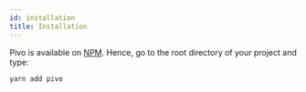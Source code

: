 ```yaml
---
id: installation
title: Installation
---
```


Pivo is available on [NPM](https://www.npmjs.com/). Hence, go to the root directory of your project and type:

```bash
yarn add pivo
```
